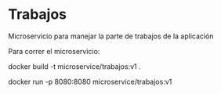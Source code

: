 # Trabajos
Microservicio para manejar la parte de trabajos de la aplicación

Para correr el microservicio:

docker build -t microservice/trabajos:v1 .

docker run -p 8080:8080 microservice/trabajos:v1
